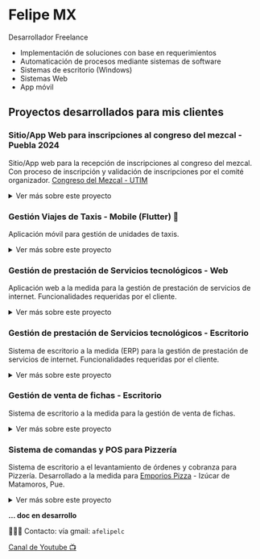 # Felipe MX

Desarrollador Freelance
* Implementación de soluciones con base en requerimientos
* Automaticación de procesos mediante sistemas de software
* Sistemas de escritorio (Windows)
* Sistemas Web
* App móvil

## Proyectos desarrollados para mis clientes

### Sitio/App Web para inscripciones al congreso del mezcal - Puebla 2024
Sitio/App web para la recepción de inscripciones al congreso del mezcal. Con proceso de inscripción y validación de inscripciones por el comité organizador.
[Congreso del Mezcal - UTIM](https://congresomezcal.utim.edu.mx/)

<details>
  <summary>Ver más sobre este proyecto</summary>
  
  Sistema web a la medida desarrollado para el 1er congreso del Mezcal Puebla 2024, en la Universidad Tecnológica de Izúcar de Matamoros.
  
  **Funcionalidades generales**
  * Landing page del congreso del mezcal
  * Proceso de inscripción con diferentes opciones: asistente / expositor
  * Diseño responsivo
  * Tema claro y oscuro
  * Panel administrativo para validación de inscripciones
  * Envío de correos en cada paso del proceso
  * Admisión o rechazo de inscripción
  * Adjuntar archivos de pago y/o factura
  
  **Tecnologías**
  * NextJS 14
  * NextUI
  * Supabase


  **Screenshots**
  Landing page dark
  <img src="/imgs/eventos/event1.png" alt="Landing page dark" width="300" height="auto">
  
  Landing page light
  <img src="/imgs/eventos/event2.png" alt="Landing page light" width="300" height="auto">
 
  Lighthouse del sitio
  <img src="/imgs/eventos/event3.png" alt="Lighthouse del sitio" width="300" height="auto">
  
  Proceso de inscripción
  <img src="/imgs/eventos/event3_2.png" alt="Proceso de inscripción" width="300" height="auto">
  

  Opciones de inscripción
  <img src="/imgs/eventos/event4.png" alt="Opciones de inscripción" width="300" height="auto">
  
  Dashboar de administración
  <img src="/imgs/eventos/event5.png" alt="Dashboar de administración" width="300" height="auto">

  Módulo de admisión de pagos de inscripción
  <img src="/imgs/eventos/event5.png" alt="Módulo de admisión de pagos de inscripción" width="300" height="auto">

</details>

### Gestión Viajes de Taxis - Mobile (Flutter) 📱
Aplicación móvil para gestión de unidades de taxis.

<details>
  <summary>Ver más sobre este proyecto</summary>
  
  Aplicación a la medida para cliente de la región.
  
  **Funcionalidades generales**
  * Gestión de unidades
  * Bitácora de viajes por unidad
  * Gestión de tarifas por origen y destino
  * Inicio y seguimiento de viaje
  * Resumen de viajes e ingresos por jornada
  
  **Tecnologías**
  * Flutter
  * Firebase

  ![Resumen general para el admin](/imgs/p2_im2.png)

  ![Bitácora del conductor](/imgs/p2_im1.png)
</details>



### Gestión de prestación de Servicios tecnológicos - Web 
Aplicación web a la medida para la gestión de prestación de servicios de internet. Funcionalidades requeridas por el cliente.

<details>
  <summary>Ver más sobre este proyecto</summary>
  
  App a la medida para empresa de la región.

  **Tecnologías**
  * NextJS v12
  * Material UI
  * Sequelize (ORM)

  ![Aplicación web a la medida](/imgs/p1_w1.png)



</details>

### Gestión de prestación de Servicios tecnológicos - Escritorio 
Sistema de escritorio a la medida (ERP) para la gestión de prestación de servicios de internet. Funcionalidades requeridas por el cliente.

<details>
  <summary>Ver más sobre este proyecto</summary>
  
  App a la medida para empresa de la región.

  **Tecnologías**
  * Net Core - C# - WPF
  * Material UI
  * SQL Server
  * Entity Framework Core

  ![Sistema de escritorio a la medida](/imgs/s_serv1.png)

</details>

### Gestión de venta de fichas - Escritorio 
Sistema de escritorio a la medida para la gestión de venta de fichas.

<details>
  <summary>Ver más sobre este proyecto</summary>
  
  App a la medida para empresa de la región.

  **Tecnologías**
  * Net Core - C# - WPF
  * SQL Server
  * Entity Framework Core

  ![Sistema de escritorio a la medida](/imgs/s_chip1.png)

</details>

### Sistema de comandas y POS para Pizzería 
Sistema de escritorio a el levantamiento de órdenes y cobranza para Pizzería.
Desarrollado a la medida para [Emporios Pizza](https://www.facebook.com/emporiospizza) - Izúcar de Matamoros, Pue. 

<details>
  <summary>Ver más sobre este proyecto</summary>
  
  App a la medida para Pizzería.

  **Funcoinalidades**
  * Levantamiento de órdenes por comandos
  * Cobranza de orden por mesa
  * Corte de caja
  * Reportes de ingresos
  * Impresión de tickets por categoría: cocina, bar, recepción

  **Tecnologías**
  * Net Core - C# - WPF
  * SQL Server
  * Entity Framework

</details>


**... doc en desarrollo**

👨🏽‍💻 Contacto: vía gmail: ```afelipelc```

[Canal de Youtube 📺](https://www.youtube.com/afelipelc)


